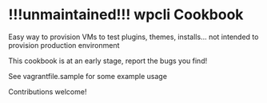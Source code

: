 !!!unmaintained!!! wpcli Cookbook
==============
Easy way to provision VMs to test plugins, themes, installs... not intended to provision production environment

This cookbook is at an early stage, report the bugs you find!

See vagrantfile.sample for some example usage

Contributions welcome!
